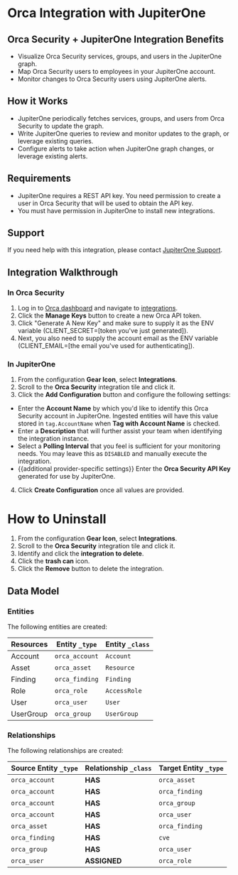 # Orca Integration with JupiterOne

## Orca Security + JupiterOne Integration Benefits

*   Visualize Orca Security services, groups, and users in the JupiterOne graph.
*   Map Orca Security users to employees in your JupiterOne account.
*   Monitor changes to Orca Security users using JupiterOne alerts.

## How it Works

*   JupiterOne periodically fetches services, groups, and users from Orca Security
    to update the graph.
*   Write JupiterOne queries to review and monitor updates to the graph, or
    leverage existing queries.
*   Configure alerts to take action when JupiterOne graph changes, or leverage
    existing alerts.

## Requirements

*   JupiterOne requires a REST API key. You need permission to create a user in
    Orca Security that will be used to obtain the API key.
*   You must have permission in JupiterOne to install new integrations.

## Support

If you need help with this integration, please contact
[JupiterOne Support](https://support.jupiterone.io).

## Integration Walkthrough

### In Orca Security

1.  Log in to [Orca dashboard](https://app.orcasecurity.io) and navigate to
    [integrations](https://app.orcasecurity.io/integrations).
2.  Click the **Manage Keys** button to create a new Orca API token.
3.  Click "Generate A New Key" and make sure to supply it as the ENV variable
    (CLIENT\_SECRET=\[token you've just generated]).
4.  Next, you also need to supply the account email as the ENV variable
    (CLIENT\_EMAIL=\[the email you've used for authenticating]).

### In JupiterOne

1.  From the configuration **Gear Icon**, select **Integrations**.
2.  Scroll to the **Orca Security** integration tile and click it.
3.  Click the **Add Configuration** button and configure the following settings:

*   Enter the **Account Name** by which you'd like to identify this Orca Security
    account in JupiterOne. Ingested entities will have this value stored in
    `tag.AccountName` when **Tag with Account Name** is checked.
*   Enter a **Description** that will further assist your team when identifying
    the integration instance.
*   Select a **Polling Interval** that you feel is sufficient for your monitoring
    needs. You may leave this as `DISABLED` and manually execute the integration.
*   {{additional provider-specific settings}} Enter the **Orca Security API Key**
    generated for use by JupiterOne.

4.  Click **Create Configuration** once all values are provided.

# How to Uninstall

1.  From the configuration **Gear Icon**, select **Integrations**.
2.  Scroll to the **Orca Security** integration tile and click it.
3.  Identify and click the **integration to delete**.
4.  Click the **trash can** icon.
5.  Click the **Remove** button to delete the integration.

<!-- {J1_DOCUMENTATION_MARKER_START} -->

<!--
********************************************************************************
NOTE: ALL OF THE FOLLOWING DOCUMENTATION IS GENERATED USING THE
"j1-integration document" COMMAND. DO NOT EDIT BY HAND! PLEASE SEE THE DEVELOPER
DOCUMENTATION FOR USAGE INFORMATION:

https://github.com/JupiterOne/sdk/blob/main/docs/integrations/development.md
********************************************************************************
-->

## Data Model

### Entities

The following entities are created:

| Resources | Entity `_type` | Entity `_class` |
| --------- | -------------- | --------------- |
| Account   | `orca_account` | `Account`       |
| Asset     | `orca_asset`   | `Resource`      |
| Finding   | `orca_finding` | `Finding`       |
| Role      | `orca_role`    | `AccessRole`    |
| User      | `orca_user`    | `User`          |
| UserGroup | `orca_group`   | `UserGroup`     |

### Relationships

The following relationships are created:

| Source Entity `_type` | Relationship `_class` | Target Entity `_type` |
| --------------------- | --------------------- | --------------------- |
| `orca_account`        | **HAS**               | `orca_asset`          |
| `orca_account`        | **HAS**               | `orca_finding`        |
| `orca_account`        | **HAS**               | `orca_group`          |
| `orca_account`        | **HAS**               | `orca_user`           |
| `orca_asset`          | **HAS**               | `orca_finding`        |
| `orca_finding`        | **HAS**               | `cve`                 |
| `orca_group`          | **HAS**               | `orca_user`           |
| `orca_user`           | **ASSIGNED**          | `orca_role`           |

<!--
********************************************************************************
END OF GENERATED DOCUMENTATION AFTER BELOW MARKER
********************************************************************************
-->

<!-- {J1_DOCUMENTATION_MARKER_END} -->
 
<!--  jupiterOneDocVersion=1-1-1 -->